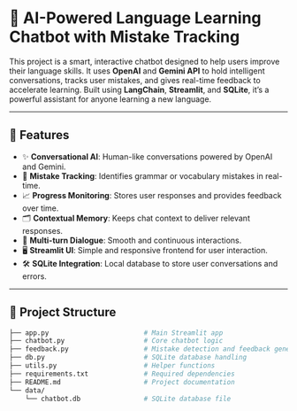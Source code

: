 # 🧠 AI-Powered Language Learning Chatbot with Mistake Tracking

This project is a smart, interactive chatbot designed to help users improve their language skills. It uses **OpenAI** and **Gemini API** to hold intelligent conversations, tracks user mistakes, and gives real-time feedback to accelerate learning. Built using **LangChain**, **Streamlit**, and **SQLite**, it’s a powerful assistant for anyone learning a new language.

---

## 🚀 Features

- ✨ **Conversational AI**: Human-like conversations powered by OpenAI and Gemini.
- 🧩 **Mistake Tracking**: Identifies grammar or vocabulary mistakes in real-time.
- 📈 **Progress Monitoring**: Stores user responses and provides feedback over time.
- 🗂️ **Contextual Memory**: Keeps chat context to deliver relevant responses.
- 💬 **Multi-turn Dialogue**: Smooth and continuous interactions.
- 🖥️ **Streamlit UI**: Simple and responsive frontend for user interaction.
- 🛠️ **SQLite Integration**: Local database to store user conversations and errors.

---

## 📁 Project Structure

```bash
├── app.py                        # Main Streamlit app
├── chatbot.py                    # Core chatbot logic
├── feedback.py                   # Mistake detection and feedback generation
├── db.py                         # SQLite database handling
├── utils.py                      # Helper functions
├── requirements.txt              # Required dependencies
├── README.md                     # Project documentation
└── data/
    └── chatbot.db                # SQLite database file
